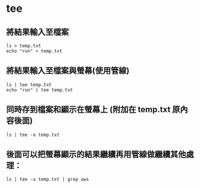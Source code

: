 # tee

## 將結果輸入至檔案
```
ls > temp.txt
echo "run" > temp.txt
```


## 將結果輸入至檔案與螢幕(使用管線)
```
ls | tee temp.txt
echo "run" | tee temp.txt
```

## 同時存到檔案和顯示在螢幕上 (附加在 temp.txt 原內容後面)
```
ls | tee -a temp.txt
```
## 後面可以把螢幕顯示的結果繼續再用管線做繼續其他處理：
```
ls | tee -a temp.txt | grep aws
```
